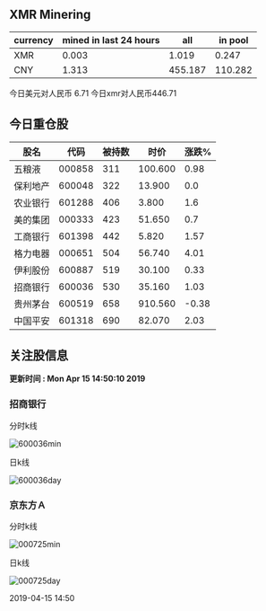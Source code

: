 ## XMR Minering

|currency|mined in last 24 hours|all|in pool|
|---|---|---|---|
|XMR|0.003|1.019|0.247|
|CNY|1.313|455.187|110.282|

今日美元对人民币 6.71	今日xmr对人民币446.71


## 今日重仓股 

|股名|代码|被持数|时价|涨跌%|
|---|---|---|---|---|
|五粮液|000858|311|100.600|0.98|
|保利地产|600048|322|13.900|0.0|
|农业银行|601288|406|3.800|1.6|
|美的集团|000333|423|51.650|0.7|
|工商银行|601398|442|5.820|1.57|
|格力电器|000651|504|56.740|4.01|
|伊利股份|600887|519|30.100|0.33|
|招商银行|600036|530|35.160|1.03|
|贵州茅台|600519|658|910.560|-0.38|
|中国平安|601318|690|82.070|2.03|

## 关注股信息
**更新时间 : Mon Apr 15 14:50:10 2019**
### 招商银行 
分时k线

![600036min](http://image.sinajs.cn/newchart/min/n/sh600036.gif)

日k线

![600036day](http://image.sinajs.cn/newchart/daily/n/sh600036.gif)

### 京东方Ａ 
分时k线

![000725min](http://image.sinajs.cn/newchart/min/n/sz000725.gif)

日k线

![000725day](http://image.sinajs.cn/newchart/daily/n/sz000725.gif)

2019-04-15 14:50